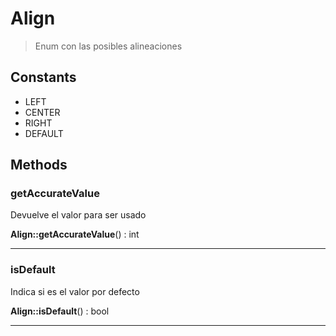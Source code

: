 
                                                                                                                                            
    
# Align


> Enum con las posibles alineaciones
>
> 




## Constants
- LEFT
- CENTER
- RIGHT
- DEFAULT




## Methods

### getAccurateValue
Devuelve el valor para ser usado


**Align::getAccurateValue**() : int



---


### isDefault
Indica si es el valor por defecto


**Align::isDefault**() : bool



---


                                                                                                                                                                                                                                                                                                                                                                                                            
    
                                                                                                                                                                                                                                                                             
                